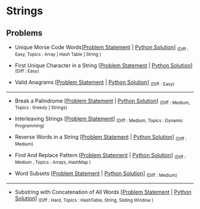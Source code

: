 # Strings

## Problems

-  Unique Morse Code Words[[Problem Statement](https://leetcode.com/problems/unique-morse-code-words/) | [Python Solution](/CompetitiveProgramming/Strings/uniqueMorseCodeWords.py)] <sub> (Diff : Easy, Topics : Array | Hash Table | String )</sub> 

-  First Unique Character in a String [[Problem Statement](https://leetcode.com/problems/first-unique-character-in-a-string/) | [Python Solution](/CompetitiveProgramming/Strings/firstUniqueCharacterInAString.py)] <sub> (Diff : Easy)</sub> 

- Valid Anagrams [[Problem Statement](https://leetcode.com/problems/valid-anagram/) | [Python Solution](/CompetitiveProgramming/Strings/validAnagrams.py)] <sub> (Diff : Easy)</sub> 

---

- Break a Palindrome [[Problem Statement](https://leetcode.com/problems/break-a-palindrome/) | [Python Solution](/CompetitiveProgramming/Strings/breakAPalindrome.py)] <sub> (Diff : Medium, Topics : Greedy | Strings)</sub> 

- Interleaving Strings [[Problem Statement](https://leetcode.com/problems/interleaving-string/)]  <sub> (Diff : Medium, Topics : Dynamic Programming)</sub> 

- Reverse Words in a String [[Problem Statement](https://leetcode.com/problems/reverse-words-in-a-string/) | [Python Solution](/CompetitiveProgramming/Strings/reverseWordsInAString.py)] <sub> (Diff : Medium)</sub> 

- Find And Replace Pattern [[Problem Statement](https://leetcode.com/problems/find-and-replace-pattern/) | [Python Solution](/CompetitiveProgramming/Strings/findAndReplacePatterns.py)] <sub> (Diff : Medium , Topics : Arrays, HashMap )</sub> 

- Word Subsets [[Problem Statement](https://leetcode.com/problems/word-subsets/) | [Python Solution](/CompetitiveProgramming/Strings/wordSubsets.py)] <sub> (Diff : Medium)</sub> 

---

- Substring with Concatenation of All Words [[Problem Statement](https://leetcode.com/problems/substring-with-concatenation-of-all-words/) | [Python Solution](/CompetitiveProgramming/Strings/substringWithConcatenationOfAllWords.py)] <sub> (Diff : Hard, Topics : HashTable, String, Sliding Window )</sub> 